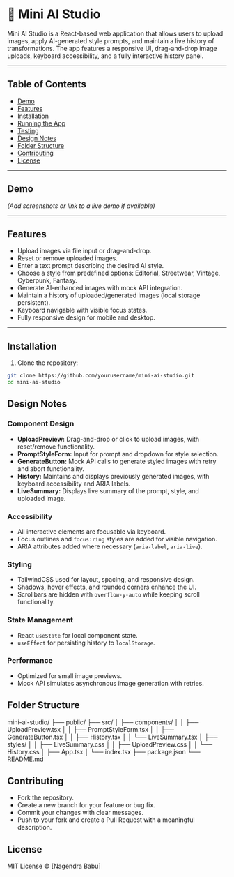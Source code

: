 # 🎨 Mini AI Studio

Mini AI Studio is a React-based web application that allows users to upload images, apply AI-generated style prompts, and maintain a live history of transformations. The app features a responsive UI, drag-and-drop image uploads, keyboard accessibility, and a fully interactive history panel.

---

## Table of Contents

- [Demo](#demo)
- [Features](#features)
- [Installation](#installation)
- [Running the App](#running-the-app)
- [Testing](#testing)
- [Design Notes](#design-notes)
- [Folder Structure](#folder-structure)
- [Contributing](#contributing)
- [License](#license)

---

## Demo

_(Add screenshots or link to a live demo if available)_

---

## Features

- Upload images via file input or drag-and-drop.
- Reset or remove uploaded images.
- Enter a text prompt describing the desired AI style.
- Choose a style from predefined options: Editorial, Streetwear, Vintage, Cyberpunk, Fantasy.
- Generate AI-enhanced images with mock API integration.
- Maintain a history of uploaded/generated images (local storage persistent).
- Keyboard navigable with visible focus states.
- Fully responsive design for mobile and desktop.

---

## Installation

1. Clone the repository:

```bash
git clone https://github.com/yourusername/mini-ai-studio.git
cd mini-ai-studio
```

## Design Notes

### Component Design

- **UploadPreview:** Drag-and-drop or click to upload images, with reset/remove functionality.
- **PromptStyleForm:** Input for prompt and dropdown for style selection.
- **GenerateButton:** Mock API calls to generate styled images with retry and abort functionality.
- **History:** Maintains and displays previously generated images, with keyboard accessibility and ARIA labels.
- **LiveSummary:** Displays live summary of the prompt, style, and uploaded image.

### Accessibility

- All interactive elements are focusable via keyboard.
- Focus outlines and `focus:ring` styles are added for visible navigation.
- ARIA attributes added where necessary (`aria-label`, `aria-live`).

### Styling

- TailwindCSS used for layout, spacing, and responsive design.
- Shadows, hover effects, and rounded corners enhance the UI.
- Scrollbars are hidden with `overflow-y-auto` while keeping scroll functionality.

### State Management

- React `useState` for local component state.
- `useEffect` for persisting history to `localStorage`.

### Performance

- Optimized for small image previews.
- Mock API simulates asynchronous image generation with retries.

## Folder Structure

mini-ai-studio/
├── public/
├── src/
│ ├── components/
│ │ ├── UploadPreview.tsx
│ │ ├── PromptStyleForm.tsx
│ │ ├── GenerateButton.tsx
│ │ ├── History.tsx
│ │ └── LiveSummary.tsx
│ ├── styles/
│ │ ├── LiveSummary.css
│ │ ├── UploadPreview.css
│ │ └── History.css
│ ├── App.tsx
│ └── index.tsx
├── package.json
└── README.md

## Contributing

- Fork the repository.
- Create a new branch for your feature or bug fix.
- Commit your changes with clear messages.
- Push to your fork and create a Pull Request with a meaningful description.

## License
MIT License © [Nagendra Babu]
